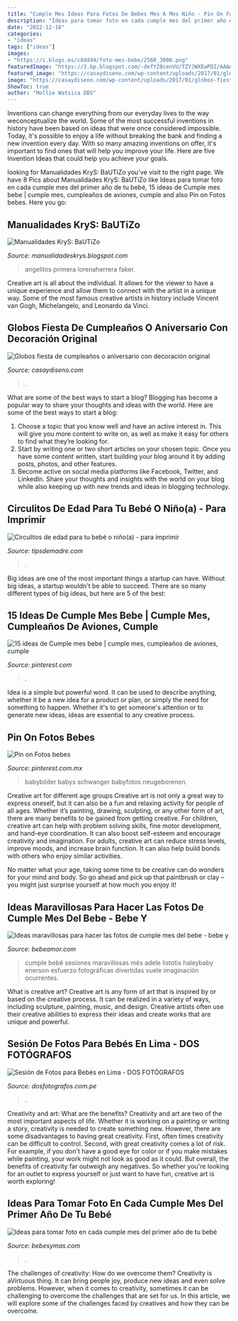 ```yaml
---
title: "Cumple Mes Ideas Para Fotos De Bebes Mes A Mes Niño - Pin On Fotos Bebes"
description: "Ideas para tomar foto en cada cumple mes del primer año de tu bebé"
date: "2022-12-18"
categories:
- "ideas"
tags: ["ideas"]
images:
- "https://i.blogs.es/c8dd44/foto-mes-bebe/2560_3000.png"
featuredImage: "https://3.bp.blogspot.com/-defYZ8cenVU/TZYJWXEwPDI/AAAAAAAABew/uysUSb1r1VI/s1600/IMG_3323-RET.jpg"
featured_image: "https://casaydiseno.com/wp-content/uploads/2017/01/globos-fiesta-cumpleanos-ninos-opciones-originales.jpg"
image: "https://casaydiseno.com/wp-content/uploads/2017/01/globos-fiesta-cumpleanos-ninos-opciones-originales.jpg"
ShowToc: true
author: "Mollie Watsica DDS"
---
```



Inventions can change everything from our everyday lives to the way weconceptualize the world. Some of the most successful inventions in history have been based on ideas that were once considered impossible. Today, it's possible to enjoy a life without breaking the bank and finding a new invention every day. With so many amazing inventions on offer, it's important to find ones that will help you improve your life. Here are five Invention Ideas that could help you achieve your goals.

	

		
looking for Manualidades KryS: BaUTiZo you've visit to the right page. We have 8 Pics about Manualidades KryS: BaUTiZo like Ideas para tomar foto en cada cumple mes del primer año de tu bebé, 15 ideas de Cumple mes bebe | cumple mes, cumpleaños de aviones, cumple and also Pin on Fotos bebes. Here you go:
		
    
## Manualidades KryS: BaUTiZo

<img loading=lazy src="https://3.bp.blogspot.com/-defYZ8cenVU/TZYJWXEwPDI/AAAAAAAABew/uysUSb1r1VI/s1600/IMG_3323-RET.jpg" onerror="this.onerror=null;this.src='https://tse1.mm.bing.net/th?id=OIP.O7v669d-OmEOXimn59EscwHaJ4&amp;pid=15.1';" alt="Manualidades KryS: BaUTiZo">

_Source: manualidadeskrys.blogspot.com_

>angelitos primera lorenaherrera faker. 

	

Creative art is all about the individual. It allows for the viewer to have a unique experience and allow them to connect with the artist in a unique way. Some of the most famous creative artists in history include Vincent van Gogh, Michelangelo, and Leonardo da Vinci.

    
## Globos Fiesta De Cumpleaños O Aniversario Con Decoración Original

<img loading=lazy src="https://casaydiseno.com/wp-content/uploads/2017/01/globos-fiesta-cumpleanos-ninos-opciones-originales.jpg" onerror="this.onerror=null;this.src='https://tse3.mm.bing.net/th?id=OIP.GnPTmZcUVaO2bX92-TglRQHaFj&amp;pid=15.1';" alt="Globos fiesta de cumpleaños o aniversario con decoración original">

_Source: casaydiseno.com_

>. 

	

What are some of the best ways to start a blog?
Blogging has become a popular way to share your thoughts and ideas with the world. Here are some of the best ways to start a blog: 
1. Choose a topic that you know well and have an active interest in. This will give you more content to write on, as well as make it easy for others to find what they’re looking for. 
2. Start by writing one or two short articles on your chosen topic. Once you have some content written, start building your blog around it by adding posts, photos, and other features. 
3. Become active on social media platforms like Facebook, Twitter, and LinkedIn. Share your thoughts and insights with the world on your blog while also keeping up with new trends and ideas in blogging technology. 

    
## Circulitos De Edad Para Tu Bebé O Niño(a) - Para Imprimir

<img loading=lazy src="https://tipsdemadre.com/wp-content/uploads/2015/09/circulo_nina01_mes.jpg" onerror="this.onerror=null;this.src='https://tse2.mm.bing.net/th?id=OIP.RxW-RlXLxBL52lJqXSl5WgHaJl&amp;pid=15.1';" alt="Circulitos de edad para tu bebé o niño(a) - para imprimir">

_Source: tipsdemadre.com_

>. 

	

Big ideas are one of the most important things a startup can have. Without big ideas, a startup wouldn't be able to succeed. There are so many different types of big ideas, but here are 5 of the best: 

    
## 15 Ideas De Cumple Mes Bebe | Cumple Mes, Cumpleaños De Aviones, Cumple

<img loading=lazy src="https://i.pinimg.com/236x/52/36/72/523672f9a9a60a396b87f31ec5ebaa3c.jpg" onerror="this.onerror=null;this.src='https://tse3.mm.bing.net/th?id=OIP.QHOnJiJkJDHlj-XYXGWYcwAAAA&amp;pid=15.1';" alt="15 ideas de Cumple mes bebe | cumple mes, cumpleaños de aviones, cumple">

_Source: pinterest.com_

>. 

	

Idea is a simple but powerful word. It can be used to describe anything, whether it be a new idea for a product or plan, or simply the need for something to happen. Whether it's to get someone's attention or to generate new ideas, ideas are essential to any creative process.

    
## Pin On Fotos Bebes

<img loading=lazy src="https://i.pinimg.com/originals/5b/3c/18/5b3c1864b83e49507ef5249f4a152364.jpg" onerror="this.onerror=null;this.src='https://tse4.mm.bing.net/th?id=OIP.UN4cJNZbRqToiZ_w8CABnAHaJ4&amp;pid=15.1';" alt="Pin on Fotos bebes">

_Source: pinterest.com.mx_

>babybilder babys schwanger babyfotos neugeborenen. 

	

Creative art for different age groups
Creative art is not only a great way to express oneself, but it can also be a fun and relaxing activity for people of all ages. Whether it’s painting, drawing, sculpting, or any other form of art, there are many benefits to be gained from getting creative.
For children, creative art can help with problem solving skills, fine motor development, and hand-eye coordination. It can also boost self-esteem and encourage creativity and imagination. For adults, creative art can reduce stress levels, improve moods, and increase brain function. It can also help build bonds with others who enjoy similar activities.

No matter what your age, taking some time to be creative can do wonders for your mind and body. So go ahead and pick up that paintbrush or clay – you might just surprise yourself at how much you enjoy it!

    
## Ideas Maravillosas Para Hacer Las Fotos De Cumple Mes Del Bebe - Bebe Y

<img loading=lazy src="https://bebeamor.com/wp-content/uploads/2018/12/ideas-para-recordar-cumple-mes-bebe.jpg" onerror="this.onerror=null;this.src='https://tse3.mm.bing.net/th?id=OIP.NPbF3VKNPVPtnHycxtnyTAHaHa&amp;pid=15.1';" alt="Ideas maravillosas para hacer las fotos de cumple mes del bebe - bebe y">

_Source: bebeamor.com_

>cumple bebê sesiones maravillosas mês adele listotix haleybaby enerson esfuerzo fotográficas divertidas vuele imaginación ocurrentes. 

	

What is creative art?
Creative art is any form of art that is inspired by or based on the creative process. It can be realized in a variety of ways, including sculpture, painting, music, and design. Creative artists often use their creative abilities to express their ideas and create works that are unique and powerful.

    
## Sesión De Fotos Para Bebés En Lima - DOS FOTÓGRAFOS

<img loading=lazy src="https://www.dosfotografos.com.pe/wp-content/uploads/2020/04/DOS4348_1-copia-copia-e1586915036259.jpg" onerror="this.onerror=null;this.src='https://tse2.mm.bing.net/th?id=OIP.GLbIWXNP3b2xHfgmGmqI-gHaE8&amp;pid=15.1';" alt="Sesión de Fotos para Bebés en Lima - DOS FOTÓGRAFOS">

_Source: dosfotografos.com.pe_

>. 

	

Creativity and art: What are the benefits?
Creativity and art are two of the most important aspects of life. Whether it is working on a painting or writing a story, creativity is needed to create something new. However, there are some disadvantages to having great creativity. First, often times creativity can be difficult to control. Second, with great creativity comes a lot of risk. For example, if you don't have a good eye for color or if you make mistakes while painting, your work might not look as good as it could. But overall, the benefits of creativity far outweigh any negatives. So whether you're looking for an outlet to express yourself or just want to have fun, creative art is worth exploring!

    
## Ideas Para Tomar Foto En Cada Cumple Mes Del Primer Año De Tu Bebé

<img loading=lazy src="https://i.blogs.es/c8dd44/foto-mes-bebe/2560_3000.png" onerror="this.onerror=null;this.src='https://tse3.mm.bing.net/th?id=OIP.LnDmCyTnN09cVrVhCPw3SgHaE0&amp;pid=15.1';" alt="Ideas para tomar foto en cada cumple mes del primer año de tu bebé">

_Source: bebesymas.com_

>. 

	

The challenges of creativity: How do we overcome them?
Creativity is aVirtuous thing. It can bring people joy, produce new ideas and even solve problems. However, when it comes to creativity, sometimes it can be challenging to overcome the challenges that are set for us. In this article, we will explore some of the challenges faced by creatives and how they can be overcome.

